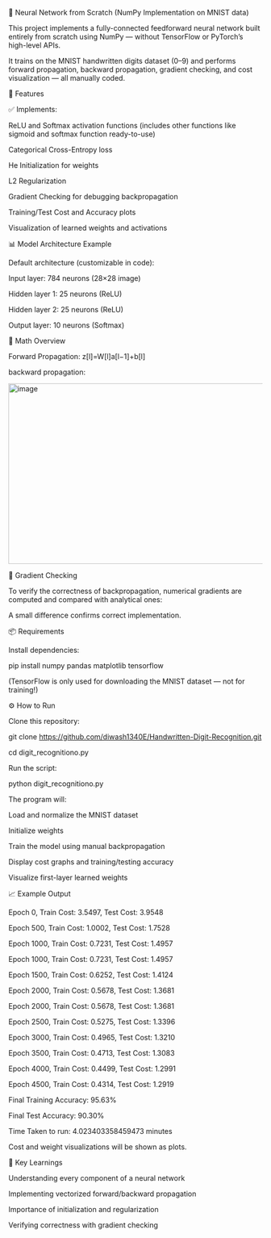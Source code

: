 🧠 Neural Network from Scratch (NumPy Implementation on MNIST data)

This project implements a fully-connected feedforward neural network built entirely from scratch using NumPy — without TensorFlow or PyTorch’s high-level APIs.

It trains on the MNIST handwritten digits dataset (0–9) and performs forward propagation, backward propagation, gradient checking, and cost visualization — all manually coded.


🚀 Features


✅ Implements:

ReLU and Softmax activation functions (includes other functions like sigmoid and softmax function ready-to-use)

Categorical Cross-Entropy loss

He Initialization for weights

L2 Regularization

Gradient Checking for debugging backpropagation

Training/Test Cost and Accuracy plots

Visualization of learned weights and activations


📊 Model Architecture Example


Default architecture (customizable in code):

Input layer: 784 neurons  (28×28 image)

Hidden layer 1: 25 neurons (ReLU)

Hidden layer 2: 25 neurons  (ReLU)

Output layer: 10 neurons   (Softmax)

🧩 Math Overview


Forward Propagation: z[l]=W[l]a[l−1]+b[l]

backward propagation: 

<img width="643" height="358" alt="image" src="https://github.com/user-attachments/assets/9a62330e-a0ce-42c9-81b9-a6b261cc40b3" />


🧪 Gradient Checking

To verify the correctness of backpropagation, numerical gradients are computed and compared with analytical ones:

A small difference confirms correct implementation.


📦 Requirements


Install dependencies:

pip install numpy pandas matplotlib tensorflow

(TensorFlow is only used for downloading the MNIST dataset — not for training!)


⚙️ How to Run


Clone this repository:

git clone https://github.com/diwash1340E/Handwritten-Digit-Recognition.git

cd digit_recognitiono.py



Run the script:

python digit_recognitiono.py


The program will:

Load and normalize the MNIST dataset

Initialize weights

Train the model using manual backpropagation

Display cost graphs and training/testing accuracy

Visualize first-layer learned weights



📈 Example Output

Epoch 0, Train Cost: 3.5497, Test Cost: 3.9548

Epoch 500, Train Cost: 1.0002, Test Cost: 1.7528

Epoch 1000, Train Cost: 0.7231, Test Cost: 1.4957

Epoch 1000, Train Cost: 0.7231, Test Cost: 1.4957

Epoch 1500, Train Cost: 0.6252, Test Cost: 1.4124

Epoch 2000, Train Cost: 0.5678, Test Cost: 1.3681

Epoch 2000, Train Cost: 0.5678, Test Cost: 1.3681

Epoch 2500, Train Cost: 0.5275, Test Cost: 1.3396

Epoch 3000, Train Cost: 0.4965, Test Cost: 1.3210

Epoch 3500, Train Cost: 0.4713, Test Cost: 1.3083

Epoch 4000, Train Cost: 0.4499, Test Cost: 1.2991

Epoch 4500, Train Cost: 0.4314, Test Cost: 1.2919

Final Training Accuracy: 95.63%

Final Test Accuracy: 90.30%


Time Taken to run: 4.023403358459473 minutes


Cost and weight visualizations will be shown as plots.


🧠 Key Learnings

Understanding every component of a neural network

Implementing vectorized forward/backward propagation

Importance of initialization and regularization

Verifying correctness with gradient checking
